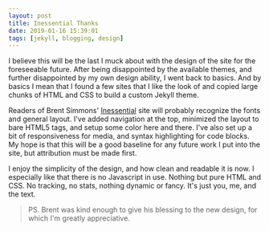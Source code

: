 ```yaml
---
layout: post
title: Inessential Thanks
date: 2019-01-16 15:39:01
tags: [jekyll, blogging, design]
---
```



I believe this will be the last I muck about with the design of the site for the foreseeable future. After being disappointed by the available themes, and further disappointed by my own design ability, I went back to basics. And by basics I mean that I found a few sites that I like the look of and copied large chunks of HTML and CSS to build a custom Jekyll theme. 

Readers of Brent Simmons' [Inessential][1] site will probably recognize the fonts and general layout. I've added navigation at the top, minimized the layout to bare HTML5 tags, and setup some color here and there. I've also set up a bit of responsiveness for media, and syntax highlighting for code blocks. My hope is that this will be a good baseline for any future work I put into the site, but attribution must be made first. 

I enjoy the simplicity of the design, and how clean and readable it is now. I especially like that there is no Javascript in use. Nothing but pure HTML and CSS. No tracking, no stats, nothing dynamic or fancy. It's just you, me, and the text.

> PS. Brent was kind enough to give his blessing to the new design, for which I'm greatly appreciative.


[1]: http://inessential.com